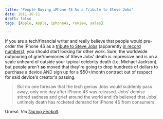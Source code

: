 ```yaml
---
title: 'People Buying iPhone 4S As a Tribute to Steve Jobs'
date: 2011-10-11
draft: false
tags: [Apple, Apple, iphone4s, review, sales]

---
```


If you are a tech/financial writer and really believe that people would pre-order the iPhone 4S as a [tribute to Steve Jobs](http://sanfrancisco.ibtimes.com/articles/228902/20111011/iphone-4s-sold-out-pre-order-record-memory-steve-jobs.htm) (apparently [in record numbers](http://www.macrumors.com/2011/10/07/att-alone-sees-200000-iphone-4s-preorders-in-first-12-hours/)), you should start looking for other work. Sure, the worldwide outpouring of grief/memories of Steve Jobs' death is impressive and is on a scale unheard of outside your typical celebrity death (i.e. Michael Jackson), but people aren't **so** moved that they're going to drop hundreds of dollars to purchase a device AND sign up for a $50+/month contract out of respect for said device's creator's passing.

> But no one foresaw that the tech genius Jobs would suddenly pass away, only one day after iPhone 4S was released. Jobs’ demise stirred sadness and grief around the world and it’s believed that Jobs’ untimely death has rocketed demand for iPhone 4S from consumers.

Unreal. _Via [Daring Fireball](http://daringfireball.net/linked/2011/10/11/iphone-4s-jobs)._